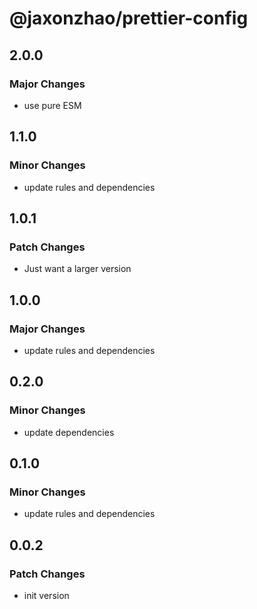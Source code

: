 # @jaxonzhao/prettier-config

## 2.0.0

### Major Changes

- use pure ESM

## 1.1.0

### Minor Changes

- update rules and dependencies

## 1.0.1

### Patch Changes

- Just want a larger version

## 1.0.0

### Major Changes

- update rules and dependencies

## 0.2.0

### Minor Changes

- update dependencies

## 0.1.0

### Minor Changes

- update rules and dependencies

## 0.0.2

### Patch Changes

- init version
